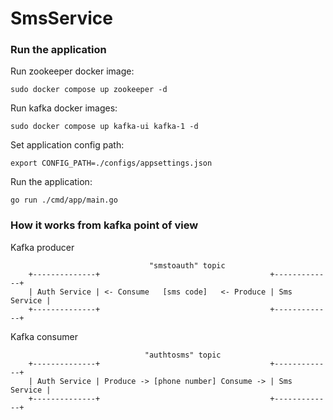 # SmsService

### Run the application

Run zookeeper docker image:
```
sudo docker compose up zookeeper -d
```

Run kafka docker images:
```
sudo docker compose up kafka-ui kafka-1 -d
```

Set application config path:
```
export CONFIG_PATH=./configs/appsettings.json
```

Run the application:
```
go run ./cmd/app/main.go
```

### How it works from kafka point of view

Kafka producer
```
                               "smstoauth" topic
	+--------------+                                      +-------------+
    | Auth Service | <- Consume   [sms code]   <- Produce | Sms Service |
	+--------------+                                      +-------------+
```

Kafka consumer
```
                              "authtosms" topic
	+--------------+                                      +-------------+
	| Auth Service | Produce -> [phone number] Consume -> | Sms Service |
	+--------------+                                      +-------------+
```
